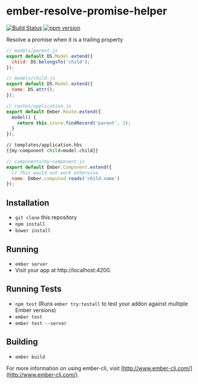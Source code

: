 # ember-resolve-promise-helper

[![Build Status](https://travis-ci.org/kellyselden/ember-resolve-promise-helper.svg)](https://travis-ci.org/kellyselden/ember-resolve-promise-helper)
[![npm version](https://badge.fury.io/js/ember-resolve-promise-helper.svg)](https://badge.fury.io/js/ember-resolve-promise-helper)

Resolve a promise when it is a trailing property

```js
// models/parent.js
export default DS.Model.extend({
  child: DS.belongsTo('child');
});
```

```js
// models/child.js
export default DS.Model.extend({
  name: DS.attr();
});
```

```js
// routes/application.js
export default Ember.Route.extend({
  model() {
    return this.store.findRecord('parent', 1);
  }
});
```

```hbs
// templates/application.hbs
{{my-component child=model.child}}
```

```js
// components/my-component.js
export default Ember.Component.extend({
  // This would not work otherwise
  name: Ember.computed.reads('child.name')
});
```

## Installation

* `git clone` this repository
* `npm install`
* `bower install`

## Running

* `ember server`
* Visit your app at http://localhost:4200.

## Running Tests

* `npm test` (Runs `ember try:testall` to test your addon against multiple Ember versions)
* `ember test`
* `ember test --server`

## Building

* `ember build`

For more information on using ember-cli, visit [http://www.ember-cli.com/](http://www.ember-cli.com/).
